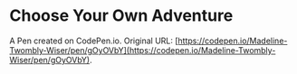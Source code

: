 # Choose Your Own Adventure

A Pen created on CodePen.io. Original URL: [https://codepen.io/Madeline-Twombly-Wiser/pen/gOyOVbY](https://codepen.io/Madeline-Twombly-Wiser/pen/gOyOVbY).

